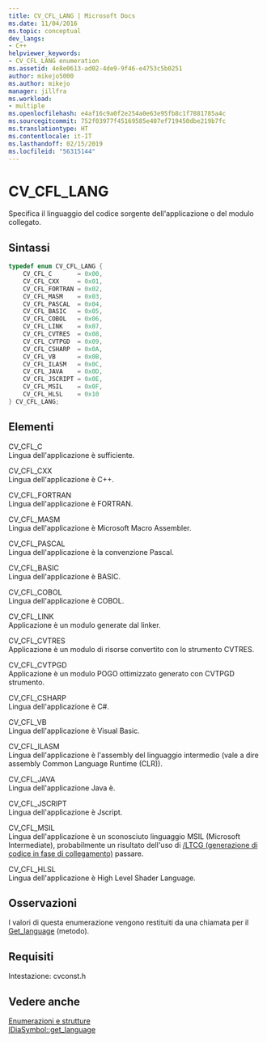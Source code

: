 ```yaml
---
title: CV_CFL_LANG | Microsoft Docs
ms.date: 11/04/2016
ms.topic: conceptual
dev_langs:
- C++
helpviewer_keywords:
- CV_CFL_LANG enumeration
ms.assetid: 4e8e0613-ad02-4de9-9f46-e4753c5b0251
author: mikejo5000
ms.author: mikejo
manager: jillfra
ms.workload:
- multiple
ms.openlocfilehash: e4af16c9a0f2e254a0e63e95fb8c1f7881785a4c
ms.sourcegitcommit: 752f03977f45169585e407ef719450dbe219b7fc
ms.translationtype: HT
ms.contentlocale: it-IT
ms.lasthandoff: 02/15/2019
ms.locfileid: "56315144"
---
```

# <a name="cvcfllang"></a>CV_CFL_LANG
Specifica il linguaggio del codice sorgente dell'applicazione o del modulo collegato.

## <a name="syntax"></a>Sintassi

```C++
typedef enum CV_CFL_LANG {
    CV_CFL_C       = 0x00,
    CV_CFL_CXX     = 0x01,
    CV_CFL_FORTRAN = 0x02,
    CV_CFL_MASM    = 0x03,
    CV_CFL_PASCAL  = 0x04,
    CV_CFL_BASIC   = 0x05,
    CV_CFL_COBOL   = 0x06,
    CV_CFL_LINK    = 0x07,
    CV_CFL_CVTRES  = 0x08,
    CV_CFL_CVTPGD  = 0x09,
    CV_CFL_CSHARP  = 0x0A,
    CV_CFL_VB      = 0x0B,
    CV_CFL_ILASM   = 0x0C,
    CV_CFL_JAVA    = 0x0D,
    CV_CFL_JSCRIPT = 0x0E,
    CV_CFL_MSIL    = 0x0F,
    CV_CFL_HLSL    = 0x10
} CV_CFL_LANG;
```

## <a name="elements"></a>Elementi
CV_CFL_C  
Lingua dell'applicazione è sufficiente.

CV_CFL_CXX  
Lingua dell'applicazione è C++.

CV_CFL_FORTRAN  
Lingua dell'applicazione è FORTRAN.

CV_CFL_MASM  
Lingua dell'applicazione è Microsoft Macro Assembler.

CV_CFL_PASCAL  
Lingua dell'applicazione è la convenzione Pascal.

CV_CFL_BASIC  
Lingua dell'applicazione è BASIC.

CV_CFL_COBOL  
Lingua dell'applicazione è COBOL.

CV_CFL_LINK  
Applicazione è un modulo generate dal linker.

CV_CFL_CVTRES  
Applicazione è un modulo di risorse convertito con lo strumento CVTRES.

CV_CFL_CVTPGD  
Applicazione è un modulo POGO ottimizzato generato con CVTPGD strumento.

CV_CFL_CSHARP  
Lingua dell'applicazione è C#.

CV_CFL_VB  
Lingua dell'applicazione è Visual Basic.

CV_CFL_ILASM  
Lingua dell'applicazione è l'assembly del linguaggio intermedio (vale a dire assembly Common Language Runtime (CLR)).

CV_CFL_JAVA  
Lingua dell'applicazione Java è.

CV_CFL_JSCRIPT  
Lingua dell'applicazione è Jscript.

CV_CFL_MSIL  
Lingua dell'applicazione è un sconosciuto linguaggio MSIL (Microsoft Intermediate), probabilmente un risultato dell'uso di [/LTCG (generazione di codice in fase di collegamento)](/cpp/build/reference/ltcg-link-time-code-generation) passare.

CV_CFL_HLSL  
Lingua dell'applicazione è High Level Shader Language.

## <a name="remarks"></a>Osservazioni
I valori di questa enumerazione vengono restituiti da una chiamata per il [Get_language](../../debugger/debug-interface-access/idiasymbol-get-language.md) (metodo).

## <a name="requirements"></a>Requisiti
Intestazione: cvconst.h

## <a name="see-also"></a>Vedere anche
[Enumerazioni e strutture](../../debugger/debug-interface-access/enumerations-and-structures.md)  
[IDiaSymbol::get_language](../../debugger/debug-interface-access/idiasymbol-get-language.md)
